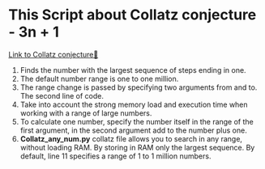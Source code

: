 # **This Script about Collatz conjecture - 3n + 1**
[Link to Collatz conjecture📡](https://https://en.wikipedia.org/wiki/Collatz_conjecture)
1. Finds the number with the largest sequence of steps ending in one.
2. The default number range is one to one million. 
3. The range change is passed by specifying two arguments from and to. The second line of code.
4. Take into account the strong memory load and execution time when working with a range of large numbers. 
5. To calculate one number, specify the number itself in the range of the first argument, 
in the second argument add to the number plus one.
6. **Collatz_any_num.py** collatz file allows you to search in any range, without loading RAM. 
By storing in RAM only the largest sequence. By default, line 11 specifies a range of 1 to 1 million numbers. 
